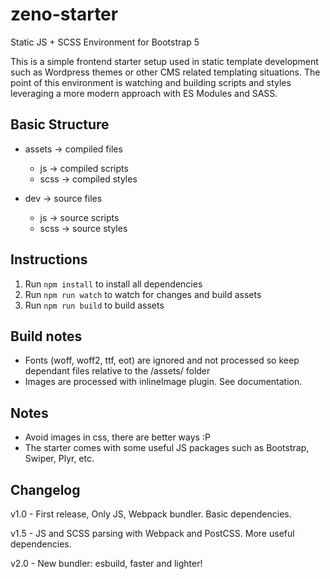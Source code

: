 # zeno-starter
Static JS + SCSS Environment for Bootstrap 5

This is a simple frontend starter setup used in static template development such as Wordpress themes or other CMS related templating situations.
The point of this environment is watching and building scripts and styles leveraging a more modern approach with ES Modules and SASS.


## Basic Structure

- assets -> compiled files
  - js -> compiled scripts
  - scss -> compiled styles

- dev -> source files
  - js -> source scripts
  - scss -> source styles



## Instructions

1. Run `npm install` to install all dependencies
2. Run `npm run watch` to watch for changes and build assets
3. Run `npm run build` to build assets


## Build notes

- Fonts (woff, woff2, ttf, eot) are ignored and not processed so keep dependant files relative to the /assets/ folder
- Images are processed with inlineImage plugin. See documentation.


## Notes

- Avoid images in css, there are better ways :P
- The starter comes with some useful JS packages such as Bootstrap, Swiper, Plyr, etc.


## Changelog

v1.0 - First release, Only JS, Webpack bundler. Basic dependencies.

v1.5 - JS and SCSS parsing with Webpack and PostCSS. More useful dependencies.

v2.0 - New bundler: esbuild, faster and lighter!
